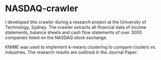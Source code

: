 # NASDAQ-crawler

I developed this crawler during a research project at the University of Technology, Sydney. The crawler extracts all financial data of income statements, balance sheets and cash flow statements of over 3000 companies listed on the NASDAQ stock exchange.

KNIME was used to implement k-means clustering to compare clusters vs. industries. The research results are outlined in the Journal Paper. 
